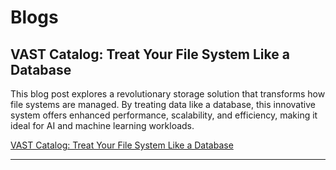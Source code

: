 # Blogs

## VAST Catalog: Treat Your File System Like a Database

This blog post explores a revolutionary storage solution that transforms how file systems are managed. By treating data like a database, this innovative system offers enhanced performance, scalability, and efficiency, making it ideal for AI and machine learning workloads.

[VAST Catalog: Treat Your File System Like a Database](https://www.vastdata.com/blog/vast-catalog-treat-your-file-system-like-a-database)

<hr/>